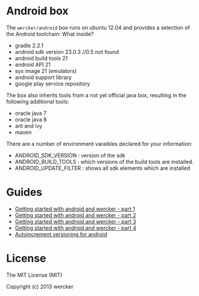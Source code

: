 # Android box

The `wercker/android` box runs on ubuntu 12.04 and provides a selection of the Android toolchain:
What inside?
* gradle 2.2.1
* android sdk version 23.0.3 //0.5 not found
* android build tools 21
* android API  21
* sys image 21 (emulators)
* android support library
* google play service repository

The box also inherits tools from a not yet official java box, resulting in the following additional tools:

* oracle java 7
* oracle java 8
* ant and ivy
* maven

There are a number of environment varaibles declared for your information:

* ANDROID_SDK_VERSION : version of the sdk
* ANDROID_BUILD_TOOLS : which versions of the build tools are installed.
* ANDROID_UPDATE_FILTER : shows all sdk elements which are installed

# Guides

* [Getting started with android and wercker - part 1](http://blog.wercker.com/2013/09/19/Gettingstarted-with-android-part-1.html)
* [Getting started with android and wercker - part 2](http://blog.wercker.com/2013/09/24/Gettingstarted-with-android-part-2.html)
* [Getting started with android and wercker - part 3](http://blog.wercker.com/2013/09/27/Gettingstarted-with-android-part-3.html)
* [Getting started with android and wercker - part 4](http://blog.wercker.com/2013/10/04/Getting-started-with-android-part-4.html)
* [Autoincrement versioning for android](http://blog.wercker.com/2013/10/11/auto-increment-versioning-for-android.html)

# License

The MIT License (MIT)

Copyright (c) 2013 wercker
